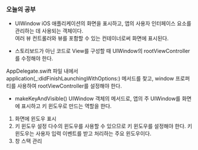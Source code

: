 ### 오늘의 공부

- UIWindow
 iOS 애플리케이션의 화면을 표시하고, 앱의 사용자 인터페이스 요소를 관리하는 데 사용되는 객체이다.<br>
 여러 뷰 컨트롤러와 뷰를 포함할 수 있는 컨테이너로써 화면에 표시된다.<br>

- 스토리보드가 아닌 코드로 View를 구성할 때
UIWindow의 rootViewController를 수정해야 한다.<br>

AppDelegate.swift 파일 내에서
application(_:didFinishLaunchingWithOptions:) 메서드를 찾고,
window 프로퍼티를 사용하여 rootViewController를 설정해야 한다.<br>

- makeKeyAndVisible()
UIWindow 객체의 메서드로, 앱의 주 UIWindow를 화면에 표시하고 키 윈도우로 만드는 역할을 한다.<br>

1. 화면에 윈도우 표시
2. 키 윈도우 설정
다수의 윈도우를 사용할 수 있으므로 키 윈도우를 설정해야 한다. 키 윈도우는 사용자 입력 이벤트를 받고 처리하는 주요 윈도우이다.
3. 창 스택 관리

